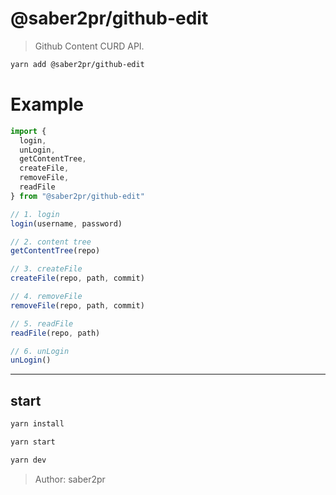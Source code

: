 # @saber2pr/github-edit

> Github Content CURD API.

```bash
yarn add @saber2pr/github-edit
```

# Example

```ts
import {
  login,
  unLogin,
  getContentTree,
  createFile,
  removeFile,
  readFile
} from "@saber2pr/github-edit"

// 1. login
login(username, password)

// 2. content tree
getContentTree(repo)

// 3. createFile
createFile(repo, path, commit)

// 4. removeFile
removeFile(repo, path, commit)

// 5. readFile
readFile(repo, path)

// 6. unLogin
unLogin()
```

---

## start

```bash
yarn install
```

```bash
yarn start

yarn dev
```

> Author: saber2pr
